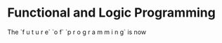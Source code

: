 <h1>Functional and Logic Programming</h1>

<p>The `f u t u r e` `o f` `p r o g r a m m i n g` is now</p>
